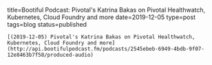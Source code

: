 
title=Bootiful Podcast: Pivotal's Katrina Bakas on Pivotal Healthwatch, Kubernetes, Cloud Foundry and more
date=2019-12-05
type=post
tags=blog
status=published
~~~~~~
[(2019-12-05) Pivotal's Katrina Bakas on Pivotal Healthwatch, Kubernetes, Cloud Foundry and more](http://api.bootifulpodcast.fm/podcasts/2545ebeb-6949-4bdb-9f07-12e8463b7f58/produced-audio) 
            